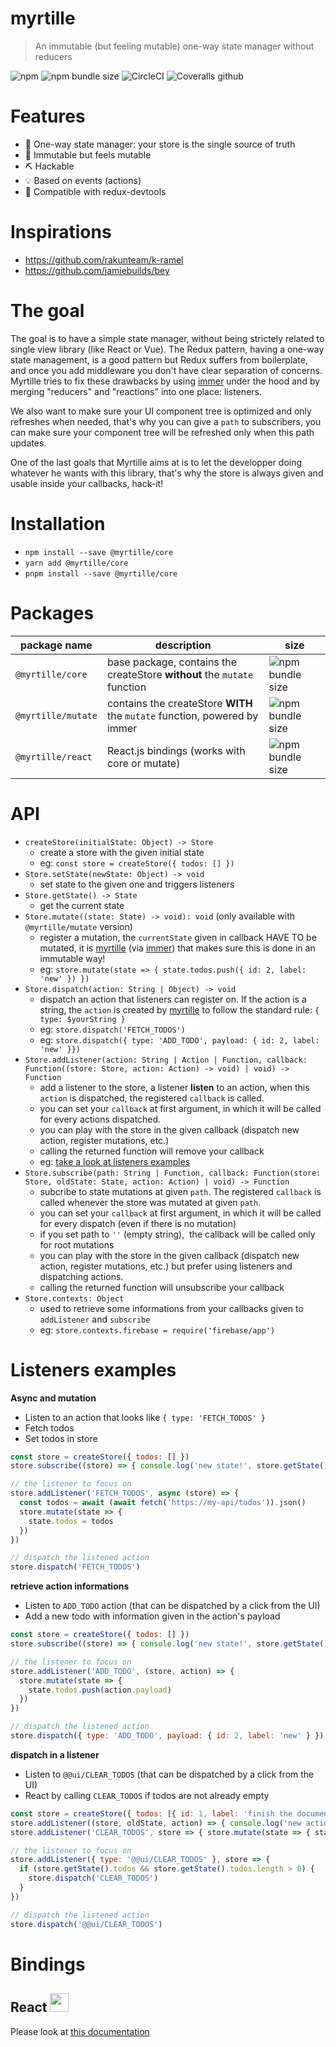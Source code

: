 # myrtille
> An immutable (but feeling mutable) one-way state manager without reducers

![npm](https://img.shields.io/npm/v/@myrtille/core.svg) ![npm bundle size](https://img.shields.io/bundlephobia/minzip/@myrtille/core.svg) ![CircleCI](https://img.shields.io/circleci/build/github/fabienjuif/myrtille.svg) ![Coveralls github](https://img.shields.io/coveralls/github/fabienjuif/myrtille.svg)

# Features
- 🔄 One-way state manager: your store is the single source of truth
- 💎 Immutable but feels mutable
- ⛏️ Hackable
- 💡 Based on events (actions)
- 📖 Compatible with redux-devtools

# Inspirations
 - https://github.com/rakunteam/k-ramel
 - https://github.com/jamiebuilds/bey

# The goal
The goal is to have a simple state manager, without being strictely related to single view library (like React or Vue).
The Redux pattern, having a one-way state management, is a good pattern but Redux suffers from boilerplate, and once you add middleware you don't have clear separation of concerns.
Myrtille tries to fix these drawbacks by using [immer](https://github.com/immerjs/immer) under the hood and by merging "reducers" and "reactions" into one place: listeners.

We also want to make sure your UI component tree is optimized and only refreshes when needed, that's why you can give a `path` to subscribers, you can make sure your component tree will be refreshed only when this path updates.

One of the last goals that Myrtille aims at is to let the developper doing whatever he wants with this library, that's why the store is always given and usable inside your callbacks, hack-it!

# Installation
- `npm install --save @myrtille/core`
- `yarn add @myrtille/core`
- `pnpm install --save @myrtille/core`

# Packages

| package name | description | size |
|--|--|--|
| `@myrtille/core` | base package, contains the createStore **without** the `mutate` function | ![npm bundle size](https://img.shields.io/bundlephobia/minzip/@myrtille/core.svg) | 
| `@myrtille/mutate` | contains the createStore **WITH** the `mutate` function, powered by immer | ![npm bundle size](https://img.shields.io/bundlephobia/minzip/@myrtille/mutate.svg) | 
| `@myrtille/react` | React.js bindings (works with core or mutate) | ![npm bundle size](https://img.shields.io/bundlephobia/minzip/@myrtille/react.svg) | 

# API
- `createStore(initialState: Object) -> Store`
  * create a store with the given initial state
  * eg: `const store = createStore({ todos: [] })`
- `Store.setState(newState: Object) -> void`
  * set state to the given one and triggers listeners
- `Store.getState() -> State`
  * get the current state
- `Store.mutate((state: State) -> void): void` (only available with `@myrtille/mutate` version)
  * register a mutation, the `currentState` given in callback HAVE TO be mutated, it is [myrtille](https://github.com/fabienjuif/myrtille) (via [immer](https://github.com/immerjs/immer)) that makes sure this is done in an immutable way!
  * eg: `store.mutate(state => { state.todos.push({ id: 2, label: 'new' }) })`
- `Store.dispatch(action: String | Object) -> void`
  * dispatch an action that listeners can register on. If the action is a string, the `action` is created by [myrtille](https://github.com/fabienjuif/myrtille) to follow the standard rule: `{ type: $yourString }`
  * eg: `store.dispatch('FETCH_TODOS')`
  * eg: `store.dispatch({ type: 'ADD_TODO', payload: { id: 2, label: 'new' }})`
- `Store.addListener(action: String | Action | Function, callback: Function((store: Store, action: Action) -> void) | void) -> Function`
  * add a listener to the store, a listener **listen** to an action, when this `action` is dispatched, the registered `callback` is called.
  * you can set your `callback` at first argument, in which it will be called for every actions dispatched.
  * you can play with the store in the given callback (dispatch new action, register mutations, etc.)
  * calling the returned function will remove your callback
  * eg: [take a look at listeners examples](#listeners-examples)
- `Store.subscribe(path: String | Function, callback: Function(store: Store, oldState: State, action: Action) | void) -> Function`
  * subcribe to state mutations at given `path`. The registered `callback` is called whenever the store was mutated at given `path`.
  * you can set your `callback` at first argument, in which it will be called for every dispatch (even if there is no mutation)
  * if you set path to `''` (empty string),  the callback will be called only for root mutations
  * you can play with the store in the given callback (dispatch new action, register mutations, etc.) but prefer using listeners and dispatching actions.
  * calling the returned function will unsubscribe your callback
- `Store.contexts: Object`
  * used to retrieve some informations from your callbacks given to `addListener` and `subscribe`
  * eg: `store.contexts.firebase = require('firebase/app')`

# Listeners examples
**Async and mutation**
- Listen to an action that looks like `{ type: 'FETCH_TODOS' }`
- Fetch todos
- Set todos in store
```js
const store = createStore({ todos: [] })
store.subscribe((store) => { console.log('new state!', store.getState()) })

// the listener to focus on
store.addListener('FETCH_TODOS', async (store) => {
  const todos = await (await fetch('https://my-api/todos')).json()
  store.mutate(state => {
    state.todos = todos
  })
})

// dispatch the listened action
store.dispatch('FETCH_TODOS')
```

**retrieve action informations**
- Listen to `ADD_TODO` action (that can be dispatched by a click from the UI)
- Add a new todo with information given in the action's payload
```js
const store = createStore({ todos: [] })
store.subscribe((store) => { console.log('new state!', store.getState()) })

// the listener to focus on
store.addListener('ADD_TODO', (store, action) => {
  store.mutate(state => {
    state.todos.push(action.payload)
  })
})

// dispatch the listened action
store.dispatch({ type: 'ADD_TODO', payload: { id: 2, label: 'new' } })
```

**dispatch in a listener**
- Listen to `@@ui/CLEAR_TODOS` (that can be dispatched by a click from the UI)
- React by calling `CLEAR_TODOS` if todos are not already empty
```js
const store = createStore({ todos: [{ id: 1, label: 'finish the documentation' }] })
store.addListener((store, oldState, action) => { console.log('new action is dispatched!', action) })
store.addListener('CLEAR_TODOS', store => { store.mutate(state => { state.todos = [] }) })

// the listener to focus on
store.addListener({ type: '@@ui/CLEAR_TODOS' }, store => {
  if (store.getState().todos && store.getState().todos.length > 0) {
    store.dispatch('CLEAR_TODOS')
  }
})

// dispatch the listened action
store.dispatch('@@ui/CLEAR_TODOS')
```

# Bindings
## React <img width=30 src="https://upload.wikimedia.org/wikipedia/commons/thumb/a/a7/React-icon.svg/640px-React-icon.svg.png" />
Please look at [this documentation](https://github.com/fabienjuif/myrtille/tree/master/packages/react)
